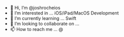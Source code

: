 - 👋 Hi, I’m @joshrocheios
- 👀 I’m interested in ... iOS/iPad/MacOS Development
- 🌱 I’m currently learning ... Swift
- 💞️ I’m looking to collaborate on ...
- 📫 How to reach me ... @

<!---
joshrocheios/joshrocheios is a ✨ special ✨ repository because its `README.md` (this file) appears on your GitHub profile.
You can click the Preview link to take a look at your changes.
--->
